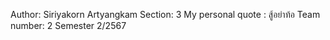 Author: Siriyakorn Artyangkam Section: 3 My personal quote : สู้อย่าท้อ
Team number: 2
Semester 2/2567
